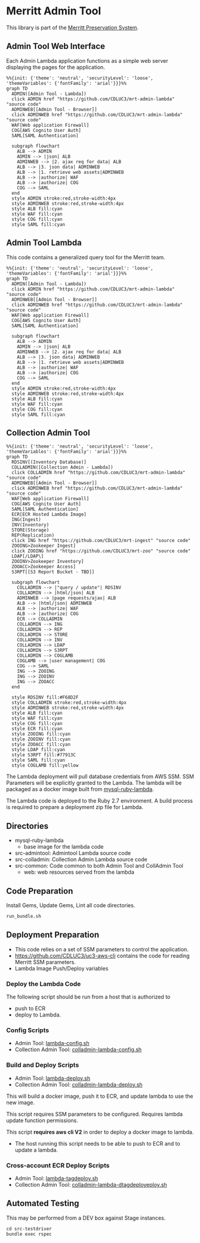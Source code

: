 # Merritt Admin Tool

This library is part of the [Merritt Preservation System](https://github.com/CDLUC3/mrt-doc).

## Admin Tool Web Interface  
Each Admin Lambda application functions as a simple web server displaying the pages for the application.

```mermaid
%%{init: {'theme': 'neutral', 'securityLevel': 'loose', 'themeVariables': {'fontFamily': 'arial'}}}%%
graph TD
  ADMIN([Admin Tool - Lambda])
  click ADMIN href "https://github.com/CDLUC3/mrt-admin-lambda" "source code"
  ADMINWEB[[Admin Tool - Browser]]
  click ADMINWEB href "https://github.com/CDLUC3/mrt-admin-lambda" "source code"
  WAF[Web application Firewall]
  COG[AWS Cognito User Auth]
  SAML[SAML Authentication]

  subgraph flowchart
    ALB --> ADMIN
    ADMIN --> |json| ALB
    ADMINWEB --> |2. ajax req for data| ALB
    ALB --> |3. json data| ADMINWEB
    ALB --> |1. retrieve web assets|ADMINWEB
    ALB --> |authorize| WAF
    ALB --> |authorize| COG
    COG --> SAML
  end
  style ADMIN stroke:red,stroke-width:4px
  style ADMINWEB stroke:red,stroke-width:4px
  style ALB fill:cyan
  style WAF fill:cyan
  style COG fill:cyan
  style SAML fill:cyan
```

## Admin Tool Lambda
This code contains a generalized query tool for the Merritt team.

```mermaid
%%{init: {'theme': 'neutral', 'securityLevel': 'loose', 'themeVariables': {'fontFamily': 'arial'}}}%%
graph TD
  ADMIN([Admin Tool - Lambda])
  click ADMIN href "https://github.com/CDLUC3/mrt-admin-lambda" "source code"
  ADMINWEB[[Admin Tool - Browser]]
  click ADMINWEB href "https://github.com/CDLUC3/mrt-admin-lambda" "source code"
  WAF[Web application Firewall]
  COG[AWS Cognito User Auth]
  SAML[SAML Authentication]

  subgraph flowchart
    ALB --> ADMIN
    ADMIN --> |json| ALB
    ADMINWEB --> |2. ajax req for data| ALB
    ALB --> |3. json data| ADMINWEB
    ALB --> |1. retrieve web assets|ADMINWEB
    ALB --> |authorize| WAF
    ALB --> |authorize| COG
    COG --> SAML
  end
  style ADMIN stroke:red,stroke-width:4px
  style ADMINWEB stroke:red,stroke-width:4px
  style ALB fill:cyan
  style WAF fill:cyan
  style COG fill:cyan
  style SAML fill:cyan
```

## Collection Admin Tool

```mermaid
%%{init: {'theme': 'neutral', 'securityLevel': 'loose', 'themeVariables': {'fontFamily': 'arial'}}}%%
graph TD
  RDSINV[(Inventory Database)]
  COLLADMIN([Collection Admin - Lambda])
  click COLLADMIN href "https://github.com/CDLUC3/mrt-admin-lambda" "source code"
  ADMINWEB[[Admin Tool - Browser]]
  click ADMINWEB href "https://github.com/CDLUC3/mrt-admin-lambda" "source code"
  WAF[Web application Firewall]
  COG[AWS Cognito User Auth]
  SAML[SAML Authentication]
  ECR[ECR Hosted Lambda Image]
  ING(Ingest)
  INV(Inventory)
  STORE(Storage)
  REP(Replication)
  click ING href "https://github.com/CDLUC3/mrt-ingest" "source code"
  ZOOING>Zookeeper Ingest]
  click ZOOING href "https://github.com/CDLUC3/mrt-zoo" "source code"
  LDAP[/LDAP\]
  ZOOINV>Zookeeper Inventory]
  ZOOACC>Zookeeper Access]
  S3RPT[[S3 Report Bucket - TBD]]

  subgraph flowchart
    COLLADMIN --> |"query / update"| RDSINV
    COLLADMIN --> |html/json| ALB
    ADMINWEB --> |page requests/ajax| ALB
    ALB --> |html/json| ADMINWEB
    ALB --> |authorize| WAF
    ALB --> |authorize| COG
    ECR --> COLLADMIN
    COLLADMIN --> ING
    COLLADMIN --> REP
    COLLADMIN --> STORE
    COLLADMIN --> INV
    COLLADMIN --> LDAP
    COLLADMIN --> S3RPT
    COLLADMIN --> COGLAMB
    COGLAMB --> |user management| COG
    COG --> SAML
    ING --> ZOOING
    ING --> ZOOINV
    ING --> ZOOACC
  end
  
  style RDSINV fill:#F68D2F
  style COLLADMIN stroke:red,stroke-width:4px
  style ADMINWEB stroke:red,stroke-width:4px
  style ALB fill:cyan
  style WAF fill:cyan
  style COG fill:cyan
  style ECR fill:cyan
  style ZOOING fill:cyan
  style ZOOINV fill:cyan
  style ZOOACC fill:cyan
  style LDAP fill:cyan
  style S3RPT fill:#77913C
  style SAML fill:cyan
  style COGLAMB fill:yellow
```

The Lambda deployment will pull database credentials from AWS SSM.  SSM Parameters will be explicitly granted to the Lambda.  The lambda will be packaged as a docker image built from [mysql-ruby-lambda](mysql-ruby-lambda).


The Lambda code is deployed to the Ruby 2.7 environment.  A build process is required to prepare a deployment zip file for Lambda.

## Directories
- mysql-ruby-lambda
  - base image for the lambda code
- src-admintool: Admintool Lambda source code
- src-colladmin: Collection Admin Lambda source code
- src-common: Code common to both Admin Tool and CollAdmin Tool
  - web: web resources served from the lambda

## Code Preparation

Install Gems, Update Gems, Lint all code directories.
```bash
run_bundle.sh
```

## Deployment Preparation
- This code relies on a set of SSM parameters to control the application.
- https://github.com/CDLUC3/uc3-aws-cli contains the code for reading Merritt SSM parameters.
- Lambda Image Push/Deploy variables

### Deploy the Lambda Code

The following script should be run from a host that is authorized to 
- push to ECR
- deploy to Lambda.

### Config Scripts
- Admin Tool: [lambda-config.sh](lambda-config.sh)
- Collection Admin Tool: [colladmin-lambda-config.sh](colladmin-lambda-config.sh)


### Build and Deploy Scripts
- Admin Tool: [lambda-deploy.sh](lambda-deploy.sh)
- Collection Admin Tool: [colladmin-lambda-deploy.sh](colladmin-lambda-deploy.sh)

This will build a docker image, push it to ECR, and update lambda to use the new image.

This script requires SSM parameters to be configured.  Requires lambda update function permissions.

This script **requires aws cli V2** in order to deploy a docker image to lambda.  
- The host running this script needs to be able to push to ECR and to update a lambda.

### Cross-account ECR Deploy Scripts
- Admin Tool: [lambda-tagdeploy.sh](lambda-tagdeploy.sh)
- Collection Admin Tool: [colladmin-lambda-dtagdeployeploy.sh](colladmin-lambda-tagdeploy.sh)


## Automated Testing

This may be performed from a DEV box against Stage instances.

```
cd src-testdriver
bundle exec rspec
```
